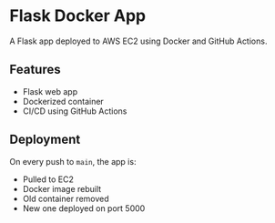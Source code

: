 # Flask Docker App

A Flask app deployed to AWS EC2 using Docker and GitHub Actions.

## Features
- Flask web app
- Dockerized container
- CI/CD using GitHub Actions

## Deployment

On every push to `main`, the app is:
- Pulled to EC2
- Docker image rebuilt
- Old container removed
- New one deployed on port 5000
